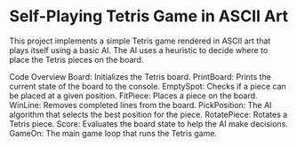 # Self-Playing Tetris Game in ASCII Art
This project implements a simple Tetris game rendered in ASCII art that plays itself using a basic AI. The AI uses a heuristic to decide where to place the Tetris pieces on the board.

Code Overview
Board: Initializes the Tetris board.
PrintBoard: Prints the current state of the board to the console.
EmptySpot: Checks if a piece can be placed at a given position.
FitPiece: Places a piece on the board.
WinLine: Removes completed lines from the board.
PickPosition: The AI algorithm that selects the best position for the piece.
RotatePiece: Rotates a Tetris piece.
Score: Evaluates the board state to help the AI make decisions.
GameOn: The main game loop that runs the Tetris game.
